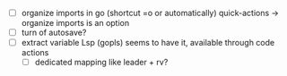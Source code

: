- [ ] organize imports in go (shortcut =o or automatically)
    quick-actions -> organize imports is an option
- [ ] turn of autosave?
- [ ] extract variable
    Lsp (gopls) seems to have it, available through code actions
    - [ ] dedicated mapping like leader + rv?
